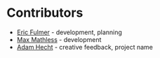Contributors
============

- [Eric Fulmer](https://github.com/EFulmer) - development, planning
- [Max Mathless](https://github.com/iammax) - development
- [Adam Hecht](https://github.com/shredisdead) - creative feedback, project name
